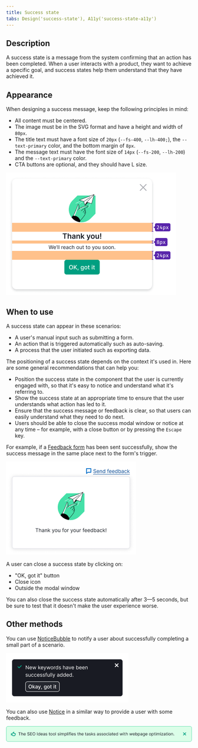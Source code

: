 ```yaml
---
title: Success state
tabs: Design('success-state'), A11y('success-state-a11y')
---
```


## Description

A success state is a message from the system confirming that an action has been completed.
When a user interacts with a product, they want to achieve a specific goal, and success states help them understand that they have achieved it.

## Appearance

When designing a success message, keep the following principles in mind:

* All content must be centered.
* The image must be in the SVG format and have a height and width of `80px`.
* The title text must have a font size of `20px` (`--fs-400`, `--lh-400;`), the `--text-primary` color, and the bottom margin of `8px`.
* The message text must have the font size of `14px` (`--fs-200`, `--lh-200`) and the `--text-primary` color.
* CTA buttons are optional, and they should have L size.

![](static/success-window.png)

## When to use

A success state can appear in these scenarios:

* A user's manual input such as submitting a form.
* An action that is triggered automatically such as auto-saving.
* A process that the user initiated such as exporting data.

The positioning of a success state depends on the context it's used in.
Here are some general recommendations that can help you:

* Position the success state in the component that the user is currently engaged with, so that it's easy to notice and understand what it's referring to.
* Show the success state at an appropriate time to ensure that the user understands what action has led to it.
* Ensure that the success message or feedback is clear, so that users can easily understand what they need to do next.
* Users should be able to close the success modal window or notice at any time – for example, with a close button or by pressing the `Escape` key.

For example, if a [Feedback form](/components/feedback/feedback) has been sent successfully, show the success message in the same place next to the form's trigger.

![](static/success-response.png)

A user can close a success state by clicking on:

* "OK, got it" button
* Close icon
* Outside the modal window

You can also close the success state automatically after 3—5 seconds, but be sure to test that it doesn't make the user experience worse.

## Other methods

You can use [NoticeBubble](/components/notice-bubble/notice-bubble) to notify a user about successfully completing a small part of a scenario.

![](static/notice-bubble.png)

You can also use [Notice](/components/notice/notice) in a similar way to provide a user with some feedback.

![](static/notice.png)
